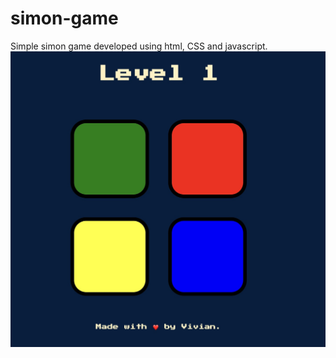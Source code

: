 # simon-game
Simple simon game developed using html, CSS and javascript.
![ScreenShot](https://github.com/jychen36/simon-game/blob/main/images/screenshot.jpg)
